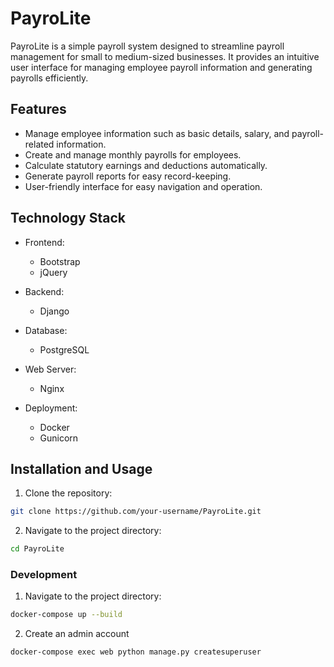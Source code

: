 # PayroLite

PayroLite is a simple payroll system designed to streamline payroll management for small to medium-sized businesses. It provides an intuitive user interface for managing employee payroll information and generating payrolls efficiently.

## Features

- Manage employee information such as basic details, salary, and payroll-related information.
- Create and manage monthly payrolls for employees.
- Calculate statutory earnings and deductions automatically.
- Generate payroll reports for easy record-keeping.
- User-friendly interface for easy navigation and operation.

## Technology Stack

- Frontend:
  - Bootstrap
  - jQuery

- Backend:
  - Django

- Database:
  - PostgreSQL

- Web Server:
  - Nginx

- Deployment:
  - Docker
  - Gunicorn

## Installation and Usage

1. Clone the repository:

```bash
git clone https://github.com/your-username/PayroLite.git
```

2. Navigate to the project directory:

```bash
cd PayroLite
```

### Development

1. Navigate to the project directory:

```bash
docker-compose up --build
```

2. Create an admin account

```bash
docker-compose exec web python manage.py createsuperuser
```